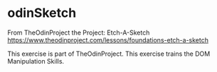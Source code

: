 # odinSketch
From TheOdinProject the Project: Etch-A-Sketch
https://www.theodinproject.com/lessons/foundations-etch-a-sketch

This exercise is part of TheOdinProject. This exercise trains the DOM Manipulation Skills. 
